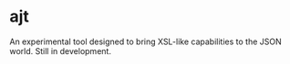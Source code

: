 ajt
===
An experimental tool designed to bring XSL-like capabilities to the JSON world. Still in development.
